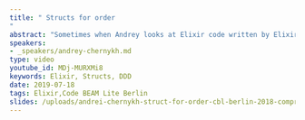 ```yaml
---
title: " Structs for order
"
abstract: "Sometimes when Andrey looks at Elixir code written by Elixir-newcomers he notices that some of them avoid Structs. Maybe ‘avoid’ is the wrong word, but he sees a lack of Structs usage. In most cases that usage ends up with Ecto models, but there are a lot of places in a Phoenix application (or just an Elixir console application) where Structs might be very helpful. During the talk Andrey will try to show the value of Structs and how they are related to an application's domain model as elementary entities that define data contracts and are responsible for this data validation and handling."
speakers:
- _speakers/andrey-chernykh.md
type: video
youtube_id: MDj-MURXMi8
keywords: Elixir, Structs, DDD
date: 2019-07-18
tags: Elixir,Code BEAM Lite Berlin
slides: /uploads/andrei-chernykh-struct-for-order-cbl-berlin-2018-compressed.pdf
---
```

